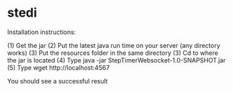 # stedi
Installation instructions:

(1) Get the jar
(2) Put the latest java run time on your server (any directory works)
(3) Put the resources folder in the same directory
(3) Cd to where the jar is located
(4) Type java -jar StepTimerWebsocket-1.0-SNAPSHOT.jar
(5) Type wget http://localhost:4567

You should see a successful result
